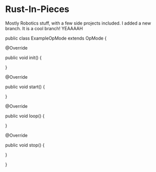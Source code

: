 # Rust-In-Pieces
Mostly Robotics stuff, with a few side projects included.
I added a new branch.
It is a cool branch!
YEAAAAH

public class ExampleOpMode extends OpMode {
  
  @Override
  
  public void init() {
  
  }
  
  @Override
  
  public void start() {
  
  }
  
  @Override
  
  public void loop() {
  
  }
  
  @Override
  
  public void stop() {
  
  }
  
}
